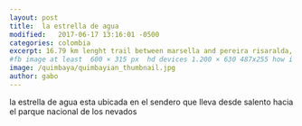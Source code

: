 ```yaml
---
layout: post
title:  la estrella de agua
modified:   2017-06-17 13:16:01 -0500
categories: colombia 
excerpt: 16.79 km lenght trail between marsella and pereira risaralda, this trail lead to a wonderfull view of pereira
#fb image at least  600 × 315 px  hd devices 1.200 × 630 487x255 how i see it
image: /quimbaya/quimbayian_thumbnail.jpg
author: gabo
---
```


la estrella de agua esta ubicada en el sendero que lleva desde salento hacia el parque nacional de los nevados
